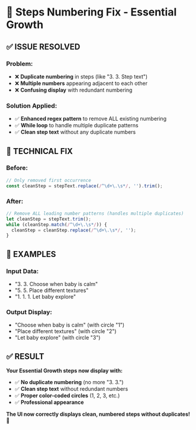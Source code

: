 # 🔢 Steps Numbering Fix - Essential Growth

## ✅ **ISSUE RESOLVED**

### **Problem:**
- ❌ **Duplicate numbering** in steps (like "3. 3. Step text")
- ❌ **Multiple numbers** appearing adjacent to each other
- ❌ **Confusing display** with redundant numbering

### **Solution Applied:**
- ✅ **Enhanced regex pattern** to remove ALL existing numbering
- ✅ **While loop** to handle multiple duplicate patterns
- ✅ **Clean step text** without any duplicate numbers

## 🔧 **TECHNICAL FIX**

### **Before:**
```javascript
// Only removed first occurrence
const cleanStep = stepText.replace(/^\d+\.\s*/, '').trim();
```

### **After:**
```javascript
// Remove ALL leading number patterns (handles multiple duplicates)
let cleanStep = stepText.trim();
while (cleanStep.match(/^\d+\.\s*/)) {
  cleanStep = cleanStep.replace(/^\d+\.\s*/, '');
}
```

## 🎯 **EXAMPLES**

### **Input Data:**
- "3. 3. Choose when baby is calm"
- "5. 5. Place different textures"
- "1. 1. 1. Let baby explore"

### **Output Display:**
- "Choose when baby is calm" (with circle "1")
- "Place different textures" (with circle "2") 
- "Let baby explore" (with circle "3")

## ✅ **RESULT**

**Your Essential Growth steps now display with:**
- ✅ **No duplicate numbering** (no more "3. 3.")
- ✅ **Clean step text** without redundant numbers
- ✅ **Proper color-coded circles** (1, 2, 3, etc.)
- ✅ **Professional appearance**

**The UI now correctly displays clean, numbered steps without duplicates!** 🎯
